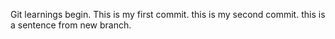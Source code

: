 Git learnings begin.
This is my first commit.
this is my second commit.
this is a sentence from new branch.